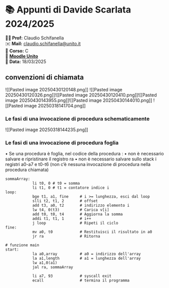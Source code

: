 # 📚 Appunti di Davide Scarlata 2024/2025

**👨‍🏫 Prof:** Claudio Schifanella  
✉️ **Mail:** [claudio.schifanella@unito.it](mailto:claudio.schifanella@unito.it)  
📌 **Corso:** C  
🔗 **[Moodle Unito](https://informatica.i-learn.unito.it/course/view.php?id=3106)**  
📅 **Data:** 18/03/2025
## convenzioni di chiamata
![[Pasted image 20250430120148.png]]
![[Pasted image 20250430120326.png]]![[Pasted image 20250430120410.png]]![[Pasted image 20250430143955.png]]![[Pasted image 20250430144010.png]]
![[Pasted image 20250318141704.png]]
### Le fasi di una invocazione di procedura schematicamente

![[Pasted image 20250318144235.png]]
### Le fasi di una invocazione di procedura foglia
• Se una procedura è foglia, nel codice della procedura : 
• non è necessario salvare e ripristinare il registro ra 
• non è necessario salvare sullo stack i registri a0-a7 e t0-t6 (non c’è nessuna invocazione di procedura nella procedura chiamata)

```assembly
sommaArray: 
			li t0, 0 # t0 = somma
			li t1, 0 # t1 = contatore indice i 
loop: 
			bge t1, a1, fine     # i >= lunghezza, esci dal loop 
			slli t2, t1, 2       # offset
			add t3, a0, t2       # indirizzo elemento i
			lw t4, 0(t3)         # Carica v[i] 
			add t0, t0, t4       # Aggiorna la somma 
			addi t1, t1, 1       # i++ 
			j loop               # Ripeti il ciclo 
fine: 
			mv a0, t0            # Restituisci il risultato in a0 
			jr ra                # Ritorna

# funzione main
start:
			la a0,array          # a0 = indirizzo dell'array
			la a1,length         # a1 = lunghezza dell'array
			lw a1,0(a1)
			jal ra, sommaArray
			
			li a7, 93            # syscall exit
			ecall                # termina il programma
```
